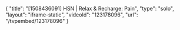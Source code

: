 {
    "title": "[1508436091] HSN | Relax & Recharge: Pain",
    "type": "solo",
    "layout": "iframe-static",
    "videoId": "123178096",
    "url": "\/tvpembed\/123178096"
}